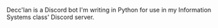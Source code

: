 Decc'lan is a Discord bot I'm writing in Python for use in my Information Systems class' Discord server.
